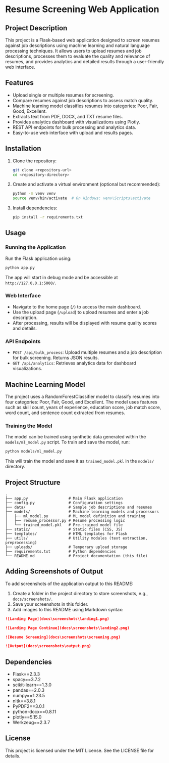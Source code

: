 # Resume Screening Web Application

## Project Description
This project is a Flask-based web application designed to screen resumes against job descriptions using machine learning and natural language processing techniques. It allows users to upload resumes and job descriptions, processes them to evaluate the quality and relevance of resumes, and provides analytics and detailed results through a user-friendly web interface.

## Features
- Upload single or multiple resumes for screening.
- Compare resumes against job descriptions to assess match quality.
- Machine learning model classifies resumes into categories: Poor, Fair, Good, Excellent.
- Extracts text from PDF, DOCX, and TXT resume files.
- Provides analytics dashboard with visualizations using Plotly.
- REST API endpoints for bulk processing and analytics data.
- Easy-to-use web interface with upload and results pages.

## Installation

1. Clone the repository:
   ```bash
   git clone <repository-url>
   cd <repository-directory>
   ```

2. Create and activate a virtual environment (optional but recommended):
   ```bash
   python -m venv venv
   source venv/bin/activate  # On Windows: venv\Scripts\activate
   ```

3. Install dependencies:
   ```bash
   pip install -r requirements.txt
   ```

## Usage

### Running the Application
Run the Flask application using:
```bash
python app.py
```
The app will start in debug mode and be accessible at `http://127.0.0.1:5000/`.

### Web Interface
- Navigate to the home page (`/`) to access the main dashboard.
- Use the upload page (`/upload`) to upload resumes and enter a job description.
- After processing, results will be displayed with resume quality scores and details.

### API Endpoints
- `POST /api/bulk_process`: Upload multiple resumes and a job description for bulk screening. Returns JSON results.
- `GET /api/analytics`: Retrieves analytics data for dashboard visualizations.

## Machine Learning Model

The project uses a RandomForestClassifier model to classify resumes into four categories: Poor, Fair, Good, and Excellent. The model uses features such as skill count, years of experience, education score, job match score, word count, and sentence count extracted from resumes.

### Training the Model
The model can be trained using synthetic data generated within the `models/ml_model.py` script. To train and save the model, run:
```bash
python models/ml_model.py
```
This will train the model and save it as `trained_model.pkl` in the `models/` directory.

## Project Structure

```
.
├── app.py                  # Main Flask application
├── config.py               # Configuration settings
├── data/                   # Sample job descriptions and resumes
├── models/                 # Machine learning models and processors
│   ├── ml_model.py         # ML model definition and training
│   ├── resume_processor.py # Resume processing logic
│   └── trained_model.pkl   # Pre-trained model file
├── static/                 # Static files (CSS, JS)
├── templates/              # HTML templates for Flask
├── utils/                  # Utility modules (text extraction, preprocessing)
├── uploads/                # Temporary upload storage
├── requirements.txt        # Python dependencies
└── README.md               # Project documentation (this file)
```

## Adding Screenshots of Output

To add screenshots of the application output to this README:

1. Create a folder in the project directory to store screenshots, e.g., `docs/screenshots/`.
2. Save your screenshots in this folder.
3. Add images to this README using Markdown syntax:

```markdown
![Landing Page](docs\screenshots\landing1.png)
```

```markdown
![Landing Page Continue](docs\screenshots\landing2.png)
```
```markdown
![Resume Screening](docs\screenshots\screening.png)
```
```markdown
![Output](docs\screenshots\output.png)
```


## Dependencies

- Flask==2.3.3
- spacy==3.7.2
- scikit-learn==1.3.0
- pandas==2.0.3
- numpy==1.23.5
- nltk==3.8.1
- PyPDF2==3.0.1
- python-docx==0.8.11
- plotly==5.15.0
- Werkzeug==2.3.7

## License

This project is licensed under the MIT License. See the LICENSE file for details.
